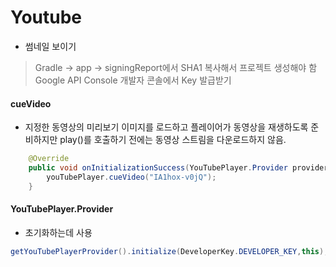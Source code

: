 # Youtube
- 썸네일 보이기
> Gradle -> app -> signingReport에서 SHA1 복사해서 프로젝트 생성해야 함
> Google API Console 개발자 콘솔에서 Key 발급받기

#### cueVideo
- 지정한 동영상의 미리보기 이미지를 로드하고 플레이어가 동영상을 재생하도록 준비하지만 play()를 호출하기 전에는 동영상 스트림을 다운로드하지 않음.
```java
    @Override
    public void onInitializationSuccess(YouTubePlayer.Provider provider, YouTubePlayer youTubePlayer, boolean b) {
        youTubePlayer.cueVideo("IA1hox-v0jQ");
    }
```

#### YouTubePlayer.Provider
- 초기화하는데 사용
```java
getYouTubePlayerProvider().initialize(DeveloperKey.DEVELOPER_KEY,this);
```
